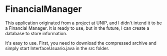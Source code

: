 # FinancialManager
This application originated from a project at UNIP, and I didn't intend it to be a Financial Manager. It is ready to use, but in the future, I can create a database to store information.

It's easy to use. First, you need to download the compressed archive and simply start InterfaceUsuario.java in the src folder.
